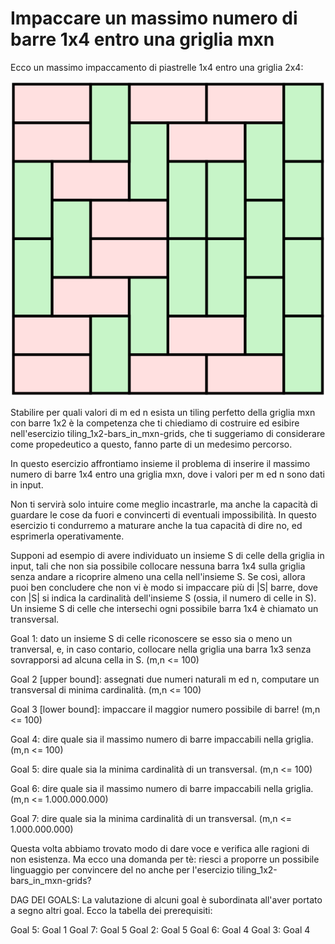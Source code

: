 # Impaccare un massimo numero di barre 1x4 entro una griglia mxn

Ecco un massimo impaccamento di piastrelle 1x4 entro una griglia 2x4:

<!--- ![](https://upload.wikimedia.org/wikipedia/commons/a/a4/Pavage_domino.svg) -->
![esempio di tiling](figs/Pavage_domino.svg)

Stabilire per quali valori di m ed n esista un tiling perfetto della griglia mxn con barre 1x2 è la competenza che ti chiediamo di costruire ed esibire nell'esercizio tiling_1x2-bars_in_mxn-grids, che ti suggeriamo di considerare come propedeutico a questo, fanno parte di un medesimo percorso.

In questo esercizio affrontiamo insieme il problema di inserire il massimo numero di barre 1x4 entro una griglia mxn, dove i valori per m ed n sono dati in input.

Non ti servirà solo intuire come meglio incastrarle, ma anche la capacità di guardare le cose da fuori e convincerti di eventuali impossibilità.
In questo esercizio ti condurremo a maturare anche la tua capacità di dire no, ed esprimerla operativamente.

Supponi ad esempio di avere individuato un insieme S di celle della griglia in input, tali che non sia possibile collocare nessuna barra 1x4 sulla griglia senza andare a ricoprire almeno una cella nell'insieme S.
Se così, allora puoi ben concludere che non vi è modo si impaccare più di |S| barre, dove con |S| si indica la cardinalità dell'insieme S (ossia, il numero di celle in S).
Un insieme S di celle che intersechi ogni possibile barra 1x4 è chiamato un transversal.

Goal 1: dato un insieme S di celle riconoscere se esso sia o meno un tranversal,
e, in caso contario, collocare nella griglia una barra 1x3 senza sovrapporsi ad alcuna cella in S. (m,n <= 100)

Goal 2 [upper bound]: assegnati due numeri naturali m ed n, computare un transversal di minima cardinalità. (m,n <= 100)

Goal 3 [lower bound]: impaccare il maggior numero possibile di barre! (m,n <= 100)

Goal 4: dire quale sia il massimo numero di barre impaccabili nella griglia. (m,n <= 100)

Goal 5: dire quale sia la minima cardinalità di un transversal. (m,n <= 100)

Goal 6: dire quale sia il massimo numero di barre impaccabili nella griglia. (m,n <= 1.000.000.000)

Goal 7: dire quale sia la minima cardinalità di un transversal. (m,n <= 1.000.000.000)


Questa volta abbiamo trovato modo di dare voce e verifica alle ragioni di non esistenza. Ma ecco una domanda per tè: riesci a proporre un possibile linguaggio per convincere del no anche per l'esercizio tiling_1x2-bars_in_mxn-grids?

DAG DEI GOALS:
La valutazione di alcuni goal è subordinata all'aver portato a segno altri goal.
Ecco la tabella dei prerequisiti:

Goal 5: Goal 1
Goal 7: Goal 5
Goal 2: Goal 5
Goal 6: Goal 4
Goal 3: Goal 4
